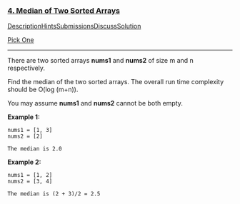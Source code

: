 ### [4. Median of Two Sorted Arrays](https://leetcode.com/problems/median-of-two-sorted-arrays/description/)

[Description](https://leetcode.com/problems/median-of-two-sorted-arrays/description/)[Hints](https://leetcode.com/problems/median-of-two-sorted-arrays/hints/)[Submissions](https://leetcode.com/problems/median-of-two-sorted-arrays/submissions/)[Discuss](https://leetcode.com/problems/median-of-two-sorted-arrays/discuss/)[Solution](https://leetcode.com/problems/median-of-two-sorted-arrays/solution/)

[Pick One](https://leetcode.com/problems/random-one-question/)

------

There are two sorted arrays **nums1** and **nums2** of size m and n respectively.

Find the median of the two sorted arrays. The overall run time complexity should be O(log (m+n)).

You may assume **nums1** and **nums2** cannot be both empty.

 

**Example 1:**

```
nums1 = [1, 3]
nums2 = [2]

The median is 2.0
```

**Example 2:**

```
nums1 = [1, 2]
nums2 = [3, 4]

The median is (2 + 3)/2 = 2.5
```